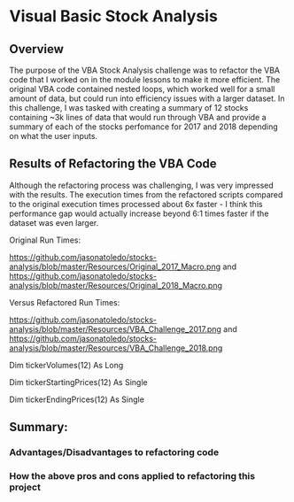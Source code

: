 # Visual Basic Stock Analysis

## Overview

The purpose of the VBA Stock Analysis challenge was to refactor the VBA code that I worked on in the module lessons to make it more efficient. The original VBA code contained nested loops, which worked well for a small amount of data, but could run into efficiency issues with a larger dataset. In this challenge, I was tasked with creating a summary of 12 stocks containing ~3k lines of data that would run through VBA and provide a summary of each of the stocks perfomance for 2017 and 2018 depending on what the user inputs.

## Results of Refactoring the VBA Code

Although the refactoring process was challenging, I was very impressed with the results. The execution times from the refactored scripts compared to the original execution times processed about 6x faster - I think this performance gap would actually increase beyond 6:1 times faster if the dataset was even larger.

Original Run Times:

https://github.com/jasonatoledo/stocks-analysis/blob/master/Resources/Original_2017_Macro.png and https://github.com/jasonatoledo/stocks-analysis/blob/master/Resources/Original_2018_Macro.png

Versus Refactored Run Times:

https://github.com/jasonatoledo/stocks-analysis/blob/master/Resources/VBA_Challenge_2017.png and https://github.com/jasonatoledo/stocks-analysis/blob/master/Resources/VBA_Challenge_2018.png


Dim tickerVolumes(12) As Long

Dim tickerStartingPrices(12) As Single

Dim tickerEndingPrices(12) As Single


## Summary:

### Advantages/Disadvantages to refactoring code

### How the above pros and cons applied to refactoring this project
